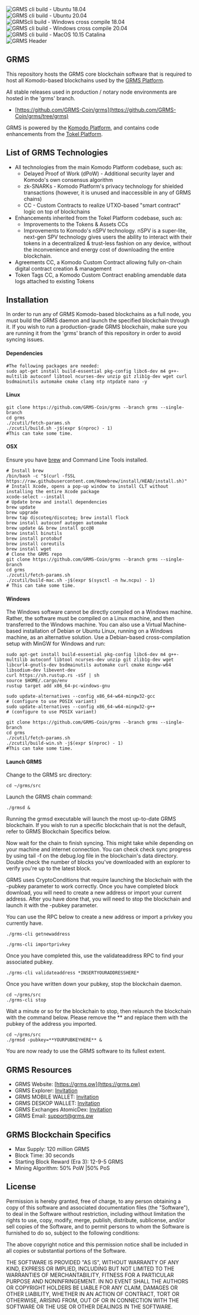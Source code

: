![GRMS cli build - Ubuntu 18.04](https://github.com/GRMS-Coin/grms/workflows/GRMS%20cli%20build%20-%20Ubuntu%2018.04/badge.svg)\
![GRMS cli build - Ubuntu 20.04](https://github.com/GRMS-Coin/grms/workflows/GRMS%20cli%20build%20-%20Ubuntu%2020.04/badge.svg)\
![GRMScli build - Windows cross compile 18.04](https://github.com/GRMS-Coin/grms/workflows/GRMS%20cli%20build%20-%20Windows%20cross%20compile%2018.04/badge.svg)\
![GRMS cli build - Windows cross compile 20.04](https://github.com/GRMS-Coin/grms/workflows/GRMS%20cli%20build%20-%20Windows%20cross%20compile%2020.04/badge.svg)\
![GRMS cli build - MacOS 10.15 Catalina](https://github.com/GRMS-Coin/grms/workflows/GRMS%20cli%20build%20-%20MacOS%2010.15%20Catalina/badge.svg)\
![GRMS Header](https://grms.pw/images/logo.png "GRMS Header")

## GRMS 
This repository hosts the GRMS core blockchain software that is required to host all Komodo-based blockchains used by the [GRMS Platform](https://grms.pw/).

All stable releases used in production / notary node environments are hosted in the 'grms' branch. 
- [https://github.com/GRMS-Coin/grms](https://github.com/GRMS-Coin/grms/tree/grms)

GRMS is powered by the [Komodo Platform](https://komodoplatform.com/en), and contains code enhancements from the [Tokel Platform](https://github.com/TokelPlatform/tokel).

## List of GRMS Technologies
- All technologies from the main Komodo Platform codebase, such as:
  - Delayed Proof of Work (dPoW) - Additional security layer and Komodo's own consensus algorithm
  - zk-SNARKs - Komodo Platform's privacy technology for shielded transactions (however, it is unused and inaccessible in any of GRMS chains)
  - CC - Custom Contracts to realize UTXO-based "smart contract" logic on top of blockchains
- Enhancements inherited from the Tokel Platform codebase, such as:
  - Improvements to the Tokens & Assets CCs
  - Improvements to Komodo's nSPV technology. nSPV is a super-lite, next-gen SPV technology gives users the ability to interact with their tokens in a decentralized & trust-less fashion on any device, without the inconvenience and energy cost of downloading the entire blockchain.
- Agreements CC, a Komodo Custom Contract allowing fully on-chain digital contract creation & management
- Token Tags CC, a Komodo Custom Contract enabling amendable data logs attached to existing Tokens

## Installation
In order to run any of GRMS Komodo-based blockchains as a full node, you must build the GRMS daemon and launch the specified blockchain through it.
If you wish to run a production-grade GRMS blockchain, make sure you are running it from the 'grms' branch of this repository in order to avoid syncing issues.

#### Dependencies
```shell
#The following packages are needed:
sudo apt-get install build-essential pkg-config libc6-dev m4 g++-multilib autoconf libtool ncurses-dev unzip git zlib1g-dev wget curl bsdmainutils automake cmake clang ntp ntpdate nano -y
```

#### Linux
```shell
git clone https://github.com/GRMS-Coin/grms --branch grms --single-branch
cd grms
./zcutil/fetch-params.sh
./zcutil/build.sh -j$(expr $(nproc) - 1)
#This can take some time.
```

#### OSX
Ensure you have [brew](https://brew.sh/) and Command Line Tools installed.

```shell
# Install brew
/bin/bash -c "$(curl -fSSL https://raw.githubusercontent.com/Homebrew/install/HEAD/install.sh)"
# Install Xcode, opens a pop-up window to install CLT without installing the entire Xcode package
xcode-select --install
# Update brew and install dependencies
brew update
brew upgrade
brew tap discoteq/discoteq; brew install flock
brew install autoconf autogen automake
brew update && brew install gcc@8
brew install binutils
brew install protobuf
brew install coreutils
brew install wget
# Clone the GRMS repo
git clone https://github.com/GRMS-Coin/grms --branch grms --single-branch
cd grms
./zcutil/fetch-params.sh
./zcutil/build-mac.sh -j$(expr $(sysctl -n hw.ncpu) - 1)
# This can take some time.
```

#### Windows
The Windows software cannot be directly compiled on a Windows machine. Rather, the software must be compiled on a Linux machine, and then transferred to the Windows machine. You can also use a Virtual Machine-based installation of Debian or Ubuntu Linux, running on a Windows machine, as an alternative solution.
Use a Debian-based cross-compilation setup with MinGW for Windows and run:

```shell
sudo apt-get install build-essential pkg-config libc6-dev m4 g++-multilib autoconf libtool ncurses-dev unzip git zlib1g-dev wget libcurl4-gnutls-dev bsdmainutils automake curl cmake mingw-w64 libsodium-dev libevent-dev
curl https://sh.rustup.rs -sSf | sh
source $HOME/.cargo/env
rustup target add x86_64-pc-windows-gnu

sudo update-alternatives --config x86_64-w64-mingw32-gcc
# (configure to use POSIX variant)
sudo update-alternatives --config x86_64-w64-mingw32-g++
# (configure to use POSIX variant)

git clone https://github.com/GRMS-Coin/grms --branch grms --single-branch
cd grms
./zcutil/fetch-params.sh
./zcutil/build-win.sh -j$(expr $(nproc) - 1)
#This can take some time.
```

#### Launch GRMS
Change to the GRMS src directory:

```shell
cd ~/grms/src
```

Launch the GRMS chain command:

```shell
./grmsd &
```

Running the grmsd executable will launch the most up-to-date GRMS blockchain. If you wish to run a specific blockchain that is not the default, refer to GRMS Blockchain Specifics below.

Now wait for the chain to finish syncing. This might take while depending on your machine and internet connection. You can check check sync progress by using tail -f on the debug.log file in the blockchain's data directory. Double check the number of blocks you've downloaded with an explorer to verify you're up to the latest block.

GRMS uses CryptoConditions that require launching the blockchain with the -pubkey parameter to work correctly. Once you have completed block download, you will need to create a new address or import your current address. After you have done that, you will need to stop the blockchain and launch it with the -pubkey parameter.

You can use the RPC below to create a new address or import a privkey you currently have.

```shell
./grms-cli getnewaddress
```

```shell
./grms-cli importprivkey
```

Once you have completed this, use the validateaddress RPC to find your associated pubkey.

```shell
./grms-cli validateaddress *INSERTYOURADDRESSHERE*
```

Once you have written down your pubkey, stop the blockchain daemon.

```shell
cd ~/grms/src
./grms-cli stop
```

Wait a minute or so for the blockchain to stop, then relaunch the blockchain with the command below. Please remove the ** and replace them with the pubkey of the address you imported.

```shell
cd ~/grms/src
./grmsd -pubkey=**YOURPUBKEYHERE** &
```

You are now ready to use the GRMS software to its fullest extent.

## GRMS Resources
- GRMS Website: [https://grms.pw](https://grms.pw)
- GRMS Explorer: [Invitation](https://explorer.grms.pw)
- GRMS MOBILE WALLET: [Invitation](https://atomicdex.io/en/mobile/)
- GRMS DESKOP WALLET: [Invitation](https://atomicdex.io/en/desktop/)
- GRMS Exchanges AtomicDex: [Invitation](https://atomicdex.io/)
- GRMS Email: [support@grms.pw](mailto:support@grms.pw)

## GRMS Blockchain Specifics

- Max Supply: 120 million GRMS
- Block Time: 30 seconds
- Starting Block Reward (Era 3): 12-9-5 GRMS
- Mining Algorithm: 50% PoW |50% PoS


## License

Permission is hereby granted, free of charge, to any person obtaining a copy of this software and associated documentation files (the "Software"), to deal in the Software without restriction, including without limitation the rights to use, copy, modify, merge, publish, distribute, sublicense, and/or sell copies of the Software, and to permit persons to whom the Software is furnished to do so, subject to the following conditions:

The above copyright notice and this permission notice shall be included in all copies or substantial portions of the Software.

THE SOFTWARE IS PROVIDED "AS IS", WITHOUT WARRANTY OF ANY KIND, EXPRESS OR IMPLIED, INCLUDING BUT NOT LIMITED TO THE WARRANTIES OF MERCHANTABILITY, FITNESS FOR A PARTICULAR PURPOSE AND NONINFRINGEMENT. IN NO EVENT SHALL THE AUTHORS OR COPYRIGHT HOLDERS BE LIABLE FOR ANY CLAIM, DAMAGES OR OTHER LIABILITY, WHETHER IN AN ACTION OF CONTRACT, TORT OR OTHERWISE, ARISING FROM, OUT OF OR IN CONNECTION WITH THE SOFTWARE OR THE USE OR OTHER DEALINGS IN THE SOFTWARE.

